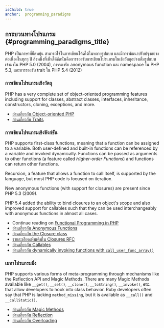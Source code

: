 ```yaml
---
isChild: true
anchor:  programming_paradigms
---
```


## กระบวนทางโปรแกรม {#programming_paradigms_title}

PHP เป็นภาษาที่ยืดหยุ่น  สามารถใช้ในการเขียนโค้ดได้ในหลายรูปแบบ  และมีการพัฒนาปรับปรุงอย่างต่อเนื่องในทุกๆ ปี  สิ่งหนึ่งที่เห็นได้ชัดนั่นคือการรองรับการเขียนโปรแกรมในเชิงวัตถุอย่างเต็มรูปแบบเข้ามาใน PHP 5.0 (2004), การรองรับ anonymous function และ namespace ใน PHP 5.3, และการรองรับ trait ใน PHP 5.4 (2012)

### การเขียนโปรแกรมเชิงวัตถุ

PHP has a very complete set of object-oriented programming features including support for classes, abstract classes,
interfaces, inheritance, constructors, cloning, exceptions, and more.

* [อ่านเกี่ยวกับ Object-oriented PHP][oop]
* [อ่านเกี่ยวกับ Traits][traits]

### การเขียนโปรแกรมเชิงฟังก์ชัน

PHP supports first-class functions, meaning that a function can be assigned to a variable. Both user-defined and
built-in functions can be referenced by a variable and invoked dynamically. Functions can be passed as arguments to
other functions (a feature called _Higher-order Functions_) and functions can return other functions.

Recursion, a feature that allows a function to call itself, is supported by the language, but most PHP code
is focused on iteration.

New anonymous functions (with support for closures) are present since PHP 5.3 (2009).

PHP 5.4 added the ability to bind closures to an object's scope and also improved support for callables such that they
can be used interchangeably with anonymous functions in almost all cases.

* Continue reading on [Functional Programming in PHP](pages/Functional-Programming.html)
* [อ่านเกี่ยวกับ Anonymous Functions][anonymous-functions]
* [อ่านเกี่ยวกับ the Closure class][closure-class]
* [รายละเอียดเพิ่มเติมใน Closures RFC][closures-rfc]
* [อ่านเกี่ยวกับ Callables][callables]
* [อ่านเกี่ยวกับ dynamically invoking functions with `call_user_func_array()`][call-user-func-array]

### เมทาโปรแกรมมิ่ง

PHP supports various forms of meta-programming through mechanisms like the Reflection API and Magic Methods. There are
many Magic Methods available like `__get()`, `__set()`, `__clone()`, `__toString()`, `__invoke()`, etc. that allow
developers to hook into class behavior. Ruby developers often say that PHP is lacking `method_missing`, but it is
available as `__call()` and `__callStatic()`.

* [อ่านเกี่ยวกับ Magic Methods][magic-methods]
* [อ่านเกี่ยวกับ Reflection][reflection]
* [อ่านเกี่ยวกับ Overloading][overloading]


[oop]: https://secure.php.net/language.oop5
[traits]: https://secure.php.net/language.oop5.traits
[anonymous-functions]: https://secure.php.net/functions.anonymous
[closure-class]: https://secure.php.net/class.closure
[closures-rfc]: https://wiki.php.net/rfc/closures
[callables]: https://secure.php.net/language.types.callable
[call-user-func-array]: https://secure.php.net/function.call-user-func-array
[magic-methods]: https://secure.php.net/language.oop5.magic
[reflection]: https://secure.php.net/intro.reflection
[overloading]: https://secure.php.net/language.oop5.overloading

